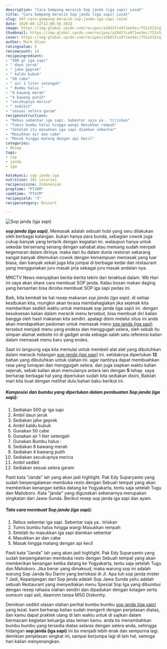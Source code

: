 ```yaml
---
description: "Cara Gampang meracik Sop janda (iga sapi) Lezat"
title: "Cara Gampang meracik Sop janda (iga sapi) Lezat"
slug: 947-cara-gampang-meracik-sop-janda-iga-sapi-lezat
date: 2020-08-12T12:08:56.503Z
image: https://img-global.cpcdn.com/recipes/a28d1fca971ee3ec/751x532cq70/sop-janda-iga-sapi-foto-resep-utama.jpg
thumbnail: https://img-global.cpcdn.com/recipes/a28d1fca971ee3ec/751x532cq70/sop-janda-iga-sapi-foto-resep-utama.jpg
cover: https://img-global.cpcdn.com/recipes/a28d1fca971ee3ec/751x532cq70/sop-janda-iga-sapi-foto-resep-utama.jpg
author: Mark Olson
ratingvalue: 5
reviewcount: 14
recipeingredient:
- "500 gr iga sapi"
- " daun jeruk"
- " jahe geprek"
- " kaldu bubuk"
- "50 cabe"
- " air 1 liter setengah"
- " Bumbu halus "
- "8 bawang merah"
- "4 bawang putih"
- "secukupnya merica"
- " sedikit"
- "sesuai selera garam"
recipeinstructions:
- "Rebus sebentar iga sapi. Sebentar saja ya.. tiriskan"
- "Tumis bumbu halus hingga wangi Masukkan rempah"
- "Setelah itu masukkan iga sapi diamkan sebentar"
- "Masukkan air dan cabe"
- "Masak hingga matang dengan api kecil"
categories:
- Resep
tags:
- sop
- janda
- iga

katakunci: sop janda iga 
nutrition: 161 calories
recipecuisine: Indonesian
preptime: "PT26M"
cooktime: "PT47M"
recipeyield: "3"
recipecategory: Dessert

---
```



![Sop janda (iga sapi)](https://img-global.cpcdn.com/recipes/a28d1fca971ee3ec/751x532cq70/sop-janda-iga-sapi-foto-resep-utama.jpg)

<b><i>sop janda (iga sapi)</i></b>, Memasak adalah sebuah hobi yang seru dilakukan oleh berbagai kalangan. bukan hanya para bunda, sebagian cowok juga cukup banyak yang tertarik dengan kegiatan ini. walaupun hanya untuk sekedar bersenang senang dengan sahabat atau memang sudah menjadi kegemaran dalam dirinya. maka dari itu dalam dunia restoran sekarang sangat banyak ditemukan cowok dengan kemampuan memasak yang luar biasa, dan banyak sekali juga kita jumpai di berbagai kedai dan restaurant yang menggunakan juru masak pria sebagai juru masak andalan nya.

MNCTV News menyajikan berita-berita tekini dan teraktual dalam. Wb Hari ini saya akan share cara membuat SOP janda. Kalau bosan makan daging yang bersantan bisa dicoba membuat SOP iga sapi pedas ini.

Baik, kita kembali ke hal resep makanan <i>sop janda (iga sapi)</i>. di setiap kesibukan kita, mungkin akan terasa membahagiakan jika sejenak kita memberikan sedikit waktu untuk memasak sop janda (iga sapi) ini. dengan kesuksesan kalian dalam meracik menu tersebut, bisa membuat diri kalian bangga oleh hasil makanan kita sendiri. apalagi disini melalui situs ini anda akan mendapatkan pedoman untuk memasak menu <u>sop janda (iga sapi)</u> tersebut menjadi menu yang endess dan menggugah selera, oleh sebab itu simpan alamat website ini di gadget anda sebagai salah satu referensi kalian dalam memasak menu baru yang endes.


Saat ini langsung saja kita memulai untuk membeli alat alat yang dibutuhkan dalam meracik hidangan <u><i>sop janda (iga sapi)</i></u> ini. setidaknya diperlukan <b>12</b> bahan yang dibutuhkan untuk olahan ini. agar nantinya dapat membuahkan rasa yang lumayan dan menggugah selera. dan juga siapkan waktu kalian sejenak, sebab kalian akan memulainya antara lain dengan <b>5</b> tahap. saya berharap berbagai hal yang diperlukan sudah kita sediakan disini, Baiklah mari kita buat dengan melihat dulu bahan baku berikut ini.

<!--inarticleads1-->

##### Komposisi dan bumbu yang diperlukan dalam pembuatan Sop janda (iga sapi):

1. Sediakan 500 gr iga sapi
1. Ambil  daun jeruk
1. Sediakan  jahe geprek
1. Ambil  kaldu bubuk
1. Gunakan 50 cabe
1. Gunakan  air 1 liter setengah
1. Gunakan  Bumbu halus :
1. Sediakan 8 bawang merah
1. Sediakan 4 bawang putih
1. Sediakan secukupnya merica
1. Ambil  sedikit
1. Sediakan sesuai selera garam


Pasti kata &#34;Janda&#34; lah yang akan jadi highlight. Pak Edy Suparyanto yang sudah berpengalaman membuka resto dengan Sebuah tempat yang akan memberikan kenangan ketika datang ke Yogyakarta, tentu saja setelah Tugu dan Malioboro. Kata &#34;janda&#34; yang digunakan sebenarnya merupakan singkatan dari Jawa-Sunda. Berikut resep sop janda iga sapi dan ayam. 

<!--inarticleads2-->

##### Tata cara membuat Sop janda (iga sapi):

1. Rebus sebentar iga sapi. Sebentar saja ya.. tiriskan
1. Tumis bumbu halus hingga wangi Masukkan rempah
1. Setelah itu masukkan iga sapi diamkan sebentar
1. Masukkan air dan cabe
1. Masak hingga matang dengan api kecil


Pasti kata &#34;Janda&#34; lah yang akan jadi highlight. Pak Edy Suparyanto yang sudah berpengalaman membuka resto dengan Sebuah tempat yang akan memberikan kenangan ketika datang ke Yogyakarta, tentu saja setelah Tugu dan Malioboro. Jika benar yang dimaksud, maka warung sop ini adalah warung Sop Janda Ibu Darmi yang berlokasi di Jl. Apa tuh sop janda mister ? Jadi, Kepanjangan dari Sop janda adalah Sop Jawa Sunda yaitu adalah sebuah Restaurant yang menyediakan menu Spesial Sop Iga yang dibumbui dengan resep rahasia olahan sendiri dan dipadukan dengan kolagen serta sumsum sapi asli, daannnn tanpa MSG Diskonity. 

Demikian sedikit ulasan olahan perihal bumbu bumbu <u>sop janda (iga sapi)</u> yang lezat. kami berharap kalian sudah mengerti dengan penjelasan diatas, dan kamu dapat praktek ulang di lain waktu untuk di sajikan dalam bermacam kegiatan keluarga atau teman kamu. anda bs menambahkan bumbu bumbu yang tersedia diatas selaras dengan selera anda, sehingga hidangan <b>sop janda (iga sapi)</b> ini bs menjadi lebih enak dan sempurna lagi. demikian penjelasan singkat ini, sampai berjumpa lagi di lain hal. semoga hari kalian menyenangkan.
